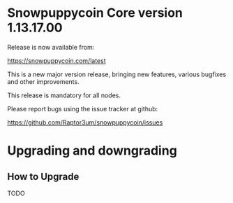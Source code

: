 Snowpuppycoin Core version 1.13.17.00
==========================

Release is now available from:

<https://snowpuppycoin.com/latest>

This is a new major version release, bringing new features, various bugfixes
and other improvements.

This release is mandatory for all nodes.

Please report bugs using the issue tracker at github:

<https://github.com/Raptor3um/snowpuppycoin/issues>


Upgrading and downgrading
=========================

How to Upgrade
--------------
TODO
